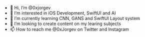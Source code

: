 - 👋 Hi, I’m @0xjorgev
- 👀 I’m interested in iOS Development, SwiftUI and AI
- 🌱 I’m currently learning CNN, GANS and SwiftUI Layout system
- 💞️ I’m looking to create content on my learing subjects
- 📫 How to reach me @0xJorgev on Twitter and Instagram 

<!---
0xjorgev/0xjorgev is a ✨ special ✨ repository because its `README.md` (this file) appears on your GitHub profile.
You can click the Preview link to take a look at your changes.
--->
